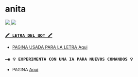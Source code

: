 # anita



 <a href="http://wa.me/573001382233" target="blank"><img src="https://img.shields.io/badge/OFC-KEVIN_CREADOR-25D366?style=for-the-badge&logo=whatsapp&logoColor=white" />
<a href="http://wa.me/573001382233" target="blank"><img src="https://img.shields.io/badge/OFC-KEVIN_CREADOR-25D366?style=for-the-badge&logo=whatsapp&logoColor=white" />
 
 
 ### `🖍 LETRA DEL BOT 🖍`
- PAGINA USADA PARA LA LETRA [Aqui](https://smiley.cool/es/weirdmaker.php)

### `—◉ 💡 EXPERIMENTA CON UNA IA PARA NUEVOS COMANDOS 💡`
- PAGINA [Aqui](https://beta.openai.com/playground)

